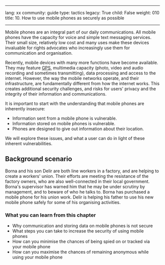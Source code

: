 

---

lang: xx
community: guide
type: tactics
legacy: True
child: False
weight: 010
title: 10. How to use mobile phones as securely as possible

---

Mobile phones are an integral part of our daily communications. All mobile phones have the capacity for voice and simple text messaging services. Their small size, relatively low cost and many uses make these devices invaluable for rights advocates who increasingly use them for communication and organisation. 

Recently, mobile devices with many more functions have become available. They may feature [GPS](/en/glossary#GPS), multimedia capacity (photo, video and audio recording and sometimes transmitting), data processing and access to the internet. However, the way the mobile networks operate, and their infrastructure, are fundamentally different from how the internet works. This creates additional security challenges, and risks for users' privacy and  the integrity of their information and communications.

It is important to start with the understanding that mobile phones are inherently insecure:

* Information sent from a mobile phone is vulnerable.
* Information stored on mobile phones is vulnerable.
* Phones are designed to give out information about their location.

We will explore these issues, and what a user can do in light of these inherent vulnerabilities.

## Background scenario ##

<div class="background">
Borna and his son Delir are both line workers in a factory, and are helping to create a workers' union. Their efforts are meeting the resistance of the factory owners, who are also well-connected in their local government. Borna's supervisor has warned him that he may be under scrutiny by management, and to beware of who he talks to. Borna has purchased a mobile phone for his union work. Delir is helping his father to use his new mobile phone safely for some of his organising activities.
</div>

### What you can learn from this chapter ###

* Why communication and storing data on mobile phones is not secure
* What steps you can take to increase the security of using mobile phones
* How can you minimise the chances of being spied on or tracked via your mobile phone
* How can you maximise the chances of remaining anonymous while using your mobile phone


